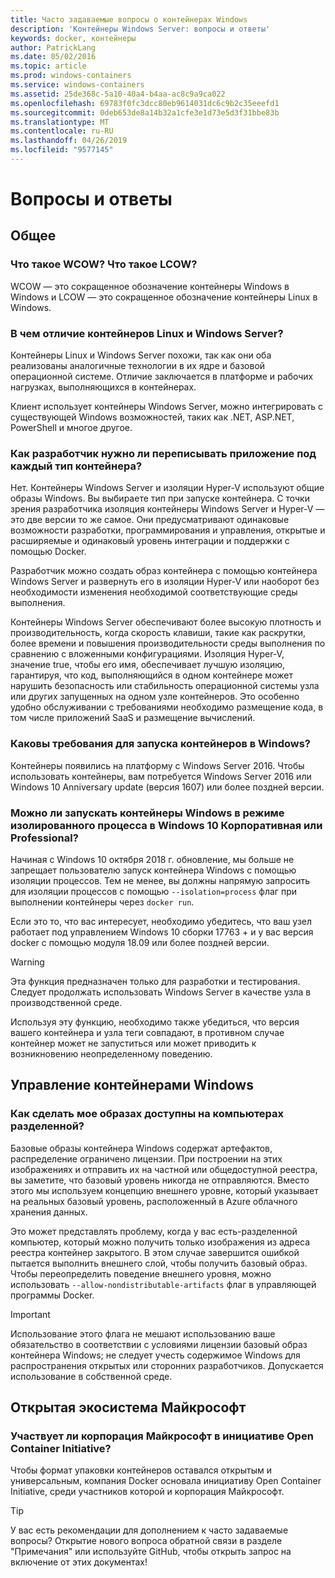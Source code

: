 ```yaml
---
title: Часто задаваемые вопросы о контейнерах Windows
description: 'Контейнеры Windows Server: вопросы и ответы'
keywords: docker, контейнеры
author: PatrickLang
ms.date: 05/02/2016
ms.topic: article
ms.prod: windows-containers
ms.service: windows-containers
ms.assetid: 25de368c-5a10-40a4-b4aa-ac8c9a9ca022
ms.openlocfilehash: 69783f0fc3dcc80eb9614031dc6c9b2c35eeefd1
ms.sourcegitcommit: 0deb653de8a14b32a1cfe3e1d73e5d3f31bbe83b
ms.translationtype: MT
ms.contentlocale: ru-RU
ms.lasthandoff: 04/26/2019
ms.locfileid: "9577145"
---
```

# <a name="frequently-asked-questions"></a>Вопросы и ответы

## <a name="general"></a>Общее

### <a name="what-is-wcow-what-is-lcow"></a>Что такое WCOW? Что такое LCOW?

WCOW — это сокращенное обозначение контейнеры Windows в Windows и LCOW — это сокращенное обозначение контейнеры Linux в Windows.

### <a name="what-is-the-difference-between-linux-and-windows-server-containers"></a>В чем отличие контейнеров Linux и Windows Server?

Контейнеры Linux и Windows Server похожи, так как они оба реализованы аналогичные технологии в их ядре и базовой операционной системе. Отличие заключается в платформе и рабочих нагрузках, выполняющихся в контейнерах.  

Клиент использует контейнеры Windows Server, можно интегрировать с существующей Windows возможностей, таких как .NET, ASP.NET, PowerShell и многое другое.

### <a name="as-a-developer-do-i-have-to-rewrite-my-app-for-each-type-of-container"></a>Как разработчик нужно ли переписывать приложение под каждый тип контейнера?

Нет. Контейнеры Windows Server и изоляции Hyper-V используют общие образы Windows. Вы выбираете тип при запуске контейнера. С точки зрения разработчика изоляция контейнеры Windows Server и Hyper-V — это две версии то же самое. Они предусматривают одинаковые возможности разработки, программирования и управления, открытые и расширяемые и одинаковый уровень интеграции и поддержки с помощью Docker.

Разработчик можно создать образ контейнера с помощью контейнера Windows Server и развернуть его в изоляции Hyper-V или наоборот без необходимости изменения необходимой соответствующие среды выполнения.

Контейнеры Windows Server обеспечивают более высокую плотность и производительность, когда скорость клавиши, такие как раскрутки, более времени и повышения производительности среды выполнения по сравнению с вложенными конфигурациями. Изоляция Hyper-V, значение true, чтобы его имя, обеспечивает лучшую изоляцию, гарантируя, что код, выполняющийся в одном контейнере может нарушить безопасность или стабильность операционной системы узла или других запущенных на одном узле контейнеров. Это особенно удобно обслуживании с требованиями необходимо размещение кода, в том числе приложений SaaS и размещение вычислений.

### <a name="what-are-the-prerequisites-for-running-containers-on-windows"></a>Каковы требования для запуска контейнеров в Windows?

Контейнеры появились на платформу с Windows Server 2016. Чтобы использовать контейнеры, вам потребуется Windows Server 2016 или Windows 10 Anniversary update (версия 1607) или более поздней версии.

### <a name="can-i-run-windows-containers-in-process-isolated-mode-on-windows-10-enterprise-or-professional"></a>Можно ли запускать контейнеры Windows в режиме изолированного процесса в Windows 10 Корпоративная или Professional?

Начиная с Windows 10 октября 2018 г. обновление, мы больше не запрещает пользователю запуск контейнера Windows с помощью изоляции процессов. Тем не менее, вы должны напрямую запросить для изоляции процессов с помощью `--isolation=process` флаг при выполнении контейнеры через `docker run`.

Если это то, что вас интересует, необходимо убедитесь, что ваш узел работает под управлением Windows 10 сборки 17763 + и у вас версия docker с помощью модуля 18.09 или более поздней версии.

> [!WARNING]
> Эта функция предназначен только для разработки и тестирования. Следует продолжать использовать Windows Server в качестве узла в производственной среде.
>
> Используя эту функцию, необходимо также убедиться, что версия вашего контейнера и узла теги совпадают, в противном случае контейнер может не запуститься или может приводить к возникновению неопределенному поведению.

## <a name="windows-container-management"></a>Управление контейнерами Windows

### <a name="how-do-i-make-my-container-images-available-on-air-gapped-machines"></a>Как сделать мое образах доступны на компьютерах разделенной?

Базовые образы контейнера Windows содержат артефактов, распределение ограничено лицензии. При построении на этих изображениях и отправить их на частной или общедоступной реестра, вы заметите, что базовый уровень никогда не отправляются. Вместо этого мы используем концепцию внешнего уровне, который указывает на реальных базовый уровень, расположенный в Azure облачного хранения данных.

Это может представлять проблему, когда у вас есть-разделенной компьютер, который можно получить только изображения из адреса реестра контейнер закрытого. В этом случае завершится ошибкой пытается выполнить внешнего слой, чтобы получить базовый образ. Чтобы переопределить поведение внешнего уровня, можно использовать `--allow-nondistributable-artifacts` флаг в управляющей программы Docker.

> [!IMPORTANT]
> Использование этого флага не мешают использованию ваше обязательство в соответствии с условиями лицензии базовый образ контейнера Windows; не следует учесть содержимое Windows для распространения открытых или сторонних разработчиков. Допускается использование в собственной среде.

## <a name="microsofts-open-ecosystem"></a>Открытая экосистема Майкрософт

### <a name="is-microsoft-participating-in-the-open-container-initiative-oci"></a>Участвует ли корпорация Майкрософт в инициативе Open Container Initiative?

Чтобы формат упаковки контейнеров оставался открытым и универсальным, компания Docker основала инициативу Open Container Initiative, среди участников которой и корпорация Майкрософт.

> [!TIP]
> У вас есть рекомендации для дополнением к часто задаваемые вопросы? Открытие нового вопроса обратной связи в разделе "Примечания" или используйте GitHub, чтобы открыть запрос на включение от этих документах!
